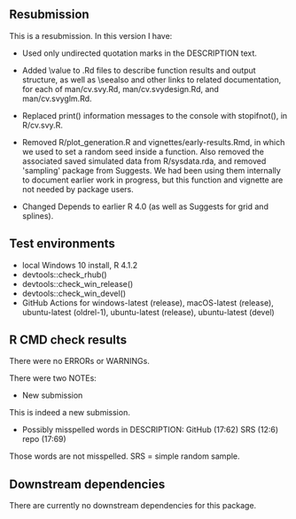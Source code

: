 ## Resubmission

This is a resubmission. In this version I have:

* Used only undirected quotation marks in the DESCRIPTION text.

* Added \value to .Rd files to describe function results and output structure,
as well as \seealso and other links to related documentation,
for each of man/cv.svy.Rd, man/cv.svydesign.Rd, and man/cv.svyglm.Rd.

* Replaced print() information messages to the console with stopifnot(),
in R/cv.svy.R.

* Removed R/plot_generation.R and vignettes/early-results.Rmd,
in which we used to set a random seed inside a function.
Also removed the associated saved simulated data from R/sysdata.rda,
and removed 'sampling' package from Suggests.
We had been using them internally to document earlier work in progress,
but this function and vignette are not needed by package users.

* Changed Depends to earlier R 4.0 (as well as Suggests for grid and splines).


## Test environments

* local Windows 10 install, R 4.1.2
* devtools::check_rhub()
* devtools::check_win_release()
* devtools::check_win_devel()
* GitHub Actions for windows-latest (release), macOS-latest (release), ubuntu-latest (oldrel-1), ubuntu-latest (release), ubuntu-latest (devel)


## R CMD check results

There were no ERRORs or WARNINGs.

There were two NOTEs:

* New submission

This is indeed a new submission. 

* Possibly misspelled words in DESCRIPTION:
  GitHub (17:62)
  SRS (12:6)
  repo (17:69)

Those words are not misspelled. SRS = simple random sample.


## Downstream dependencies

There are currently no downstream dependencies for this package.
